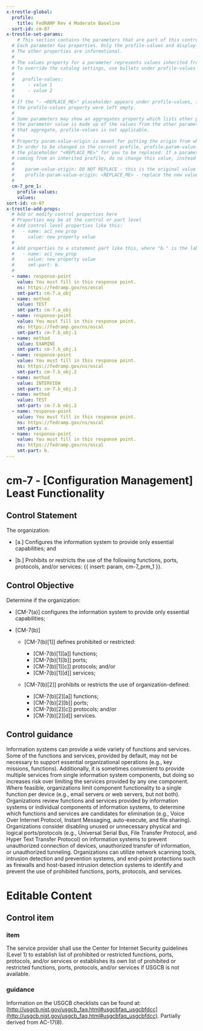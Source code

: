 ```yaml
---
x-trestle-global:
  profile:
    title: FedRAMP Rev 4 Moderate Baseline
  sort-id: cm-07
x-trestle-set-params:
    # This section contains the parameters that are part of this control.
  # Each parameter has properties. Only the profile-values and display-name properties are editable.
  # The other properties are informational.
  #
  # The values property for a parameter represents values inherited from the OSCAL catalog.
  # To override the catalog settings, use bullets under profile-values as shown below:
  #
  #   profile-values:
  #     - value 1
  #     - value 2
  #
  # If the "- <REPLACE_ME>" placeholder appears under profile-values, it is the same as if
  # the profile-values property were left empty.
  #
  # Some parameters may show an aggregates property which lists other parameters. This means
  # the parameter value is made up of the values from the other parameters. For parameters
  # that aggregate, profile-values is not applicable.
  #
  # Property param-value-origin is meant for putting the origin from where that parameter comes from.
  # In order to be changed in the current profile, profile-param-value-origin property will be displayed with
  # the placeholder "<REPLACE_ME>" for you to be replaced. If a parameter already has a param-value-origin
  # coming from an inherited profile, do no change this value, instead use profile-param-value-origin as follows:
  #
  #    param-value-origin: DO NOT REPLACE - this is the original value
  #    profile-param-value-origin: <REPLACE_ME> - replace the new value required HERE
  #
  cm-7_prm_1:
    profile-values:
    values:
sort-id: cm-07
x-trestle-add-props:
  # Add or modify control properties here
  # Properties may be at the control or part level
  # Add control level properties like this:
  #   - name: ac1_new_prop
  #     value: new property value
  #
  # Add properties to a statement part like this, where "b." is the label of the target statement part
  #   - name: ac1_new_prop
  #     value: new property value
  #     smt-part: b.
  #
  - name: response-point
    value: You must fill in this response point.
    ns: https://fedramp.gov/ns/oscal
    smt-part: cm-7.a_obj
  - name: method
    value: TEST
    smt-part: cm-7.a_obj
  - name: response-point
    value: You must fill in this response point.
    ns: https://fedramp.gov/ns/oscal
    smt-part: cm-7.b_obj.1
  - name: method
    value: EXAMINE
    smt-part: cm-7.b_obj.1
  - name: response-point
    value: You must fill in this response point.
    ns: https://fedramp.gov/ns/oscal
    smt-part: cm-7.b_obj.2
  - name: method
    value: INTERVIEW
    smt-part: cm-7.b_obj.2
  - name: method
    value: TEST
    smt-part: cm-7.b_obj.2
  - name: response-point
    value: You must fill in this response point.
    ns: https://fedramp.gov/ns/oscal
    smt-part: a.
  - name: response-point
    value: You must fill in this response point.
    ns: https://fedramp.gov/ns/oscal
    smt-part: b.
---
```


# cm-7 - \[Configuration Management\] Least Functionality

## Control Statement

The organization:

- \[a.\] Configures the information system to provide only essential capabilities; and

- \[b.\] Prohibits or restricts the use of the following functions, ports, protocols, and/or services: {{ insert: param, cm-7_prm_1 }}.

## Control Objective

Determine if the organization:

- \[CM-7(a)\] configures the information system to provide only essential capabilities;

- \[CM-7(b)\]

  - \[CM-7(b)[1]\] defines prohibited or restricted:

    - \[CM-7(b)[1][a]\] functions;
    - \[CM-7(b)[1][b]\] ports;
    - \[CM-7(b)[1][c]\] protocols; and/or
    - \[CM-7(b)[1][d]\] services;

  - \[CM-7(b)[2]\] prohibits or restricts the use of organization-defined:

    - \[CM-7(b)[2][a]\] functions;
    - \[CM-7(b)[2][b]\] ports;
    - \[CM-7(b)[2][c]\] protocols; and/or
    - \[CM-7(b)[2][d]\] services.

## Control guidance

Information systems can provide a wide variety of functions and services. Some of the functions and services, provided by default, may not be necessary to support essential organizational operations (e.g., key missions, functions). Additionally, it is sometimes convenient to provide multiple services from single information system components, but doing so increases risk over limiting the services provided by any one component. Where feasible, organizations limit component functionality to a single function per device (e.g., email servers or web servers, but not both). Organizations review functions and services provided by information systems or individual components of information systems, to determine which functions and services are candidates for elimination (e.g., Voice Over Internet Protocol, Instant Messaging, auto-execute, and file sharing). Organizations consider disabling unused or unnecessary physical and logical ports/protocols (e.g., Universal Serial Bus, File Transfer Protocol, and Hyper Text Transfer Protocol) on information systems to prevent unauthorized connection of devices, unauthorized transfer of information, or unauthorized tunneling. Organizations can utilize network scanning tools, intrusion detection and prevention systems, and end-point protections such as firewalls and host-based intrusion detection systems to identify and prevent the use of prohibited functions, ports, protocols, and services.

# Editable Content

<!-- Make additions and edits below -->
<!-- The above represents the contents of the control as received by the profile, prior to additions. -->
<!-- If the profile makes additions to the control, they will appear below. -->
<!-- The above markdown may not be edited but you may edit the content below, and/or introduce new additions to be made by the profile. -->
<!-- If there is a yaml header at the top, parameter values may be edited. Use --set-parameters to incorporate the changes during assembly. -->
<!-- The content here will then replace what is in the profile for this control, after running profile-assemble. -->
<!-- The added parts in the profile for this control are below.  You may edit them and/or add new ones. -->
<!-- Each addition must have a heading either of the form ## Control my_addition_name -->
<!-- or ## Part a. (where the a. refers to one of the control statement labels.) -->
<!-- "## Control" parts are new parts added after the statement part. -->
<!-- "## Part" parts are new parts added into the top-level statement part with that label. -->
<!-- Subparts may be added with nested hash levels of the form ### My Subpart Name -->
<!-- underneath the parent ## Control or ## Part being added -->
<!-- See https://oscal-compass.github.io/compliance-trestle/tutorials/ssp_profile_catalog_authoring/ssp_profile_catalog_authoring for guidance. -->

## Control item

### item

The service provider shall use the Center for Internet Security guidelines (Level 1) to establish list of prohibited or restricted functions, ports, protocols, and/or services or establishes its own list of prohibited or restricted functions, ports, protocols, and/or services if USGCB is not available.

### guidance

Information on the USGCB checklists can be found at: [http://usgcb.nist.gov/usgcb_faq.html#usgcbfaq_usgcbfdcc](http://usgcb.nist.gov/usgcb_faq.html#usgcbfaq_usgcbfdcc). Partially derived from AC-17(8).

